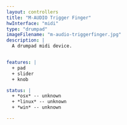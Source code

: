 ```yaml
---
layout: controllers
title: "M-AUDIO Trigger Finger"
hwInterface: "midi"
type: "drumpad"
imageFilename: "m-audio-triggerfinger.jpg"
description: |
  A drumpad midi device.


features: |
  + pad
  + slider
  + knob

status: |
  + *osx* -- unknown
  + *linux* -- unknown
  + *win* -- unknown

---
```

